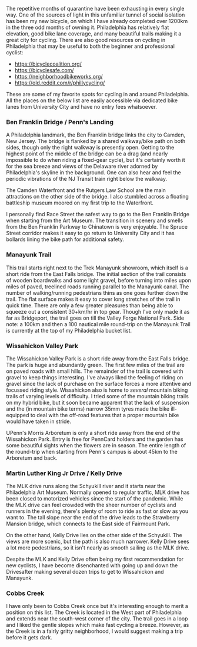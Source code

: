 The repetitive months of quarantine have been exhausting in every single way. One of the sources of light in this unfamiliar tunnel of social isolation has been my new bicycle, on which I have already completed over 1200km in the three odd months of owning it. Philadelphia has relatively flat elevation, good bike lane coverage, and many beautiful trails making it a great city for cycling. There are also good resources on cycling in Philadelphia that may be useful to both the beginner and professional cyclist:

* https://bicyclecoalition.org/
* https://bicyclesafe.com/
* https://neighborhoodbikeworks.org/
* https://old.reddit.com/r/phillycycling/

These are some of my favorite spots for cycling in and around Philadelphia. All the places on the below list are easily accessible via dedicated bike lanes from University City and have no entry fees whatsoever. 

### Ben Franklin Bridge / Penn's Landing

A Philadelphia landmark, the Ben Franklin bridge links the city to Camden, New Jersey. The bridge is flanked by a shared walkway/bike path on both sides, though only the right walkway is presently open. Getting to the highest point of the middle of the bridge can be a drag (and nearly impossible to do when riding a fixed-gear cycle), but it's certainly worth it for the sea breeze and views of the Delaware river adorned by Philadelphia's skyline in the background. One can also hear and feel the periodic vibrations of the NJ Transit train right below the walkway.

The Camden Waterfront and the Rutgers Law School are the main attractions on the other side of the bridge. I also stumbled across a floating battleship museum moored on my first trip to the Waterfront.

I personally find Race Street the safest way to go to the Ben Franklin Bridge when starting from the Art Museum. The transition in scenery and smells from the Ben Franklin Parkway to Chinatown is very enjoyable. The Spruce Street corridor makes it easy to go return to University City and it has bollards lining the bike path for additional safety.

### Manayunk Trail

This trail starts right next to the Trek Manayunk showroom, which itself is a short ride from the East Falls bridge. The initial section of the trail consists of wooden boardwalks and some light gravel, before turning into miles upon miles of paved, treelined roads running parallel to the Manayunk canal. The number of walking/running pedestrians thins as one goes further down the trail. The flat surface makes it easy to cover long stretches of the trail in quick time. There are only a few greater pleasures than being able to squeeze out a consistent 30+km/hr in top gear. Though I've only made it as far as Bridgeport, the trail goes on till the Valley Forge National Park. Side note: a 100km and then a 100 nautical mile round-trip on the Manayunk Trail is currently at the top of my Philadelphia bucket list.

### Wissahickon Valley Park

The Wissahickon Valley Park is a short ride away from the East Falls bridge. The park is huge and abundantly green. The first few miles of the trail are on paved roads with small hills. The remainder of the trail is covered with gravel to keep things interesting. I've always liked the feeling of riding on gravel since the lack of purchase on the surface forces a more attentive and focussed riding style. Wissahickon also is home to *several* mountain biking trails of varying levels of difficulty. I tried some of the mountain biking trails on my hybrid bike, but it soon became apparent that the lack of suspension and the (in mountain bike terms) narrow 35mm tyres made the bike ill-equipped to deal with the off-road features that a proper mountain bike would have taken in stride.

UPenn's Morris Arboretum is only a short ride away from the end of the Wissahickon Park. Entry is free for PennCard holders and the garden has some beautiful sights when the flowers are in season. The entire length of the round-trip when starting from Penn's campus is about 45km to the Arboretum and back.

### Martin Luther King Jr Drive / Kelly Drive

The MLK drive runs along the Schyukill river and it starts near the Philadelphia Art Museum. Normally opened to regular traffic, MLK drive has been closed to motorized vehicles since the start of the pandemic. While the MLK drive can feel crowded with the sheer number of cyclists and runners in the evening, there's plenty of room to ride as fast or slow as you want to. The tall slope near the end of the drive leads to the Strawberry Mansion bridge, which connects to the East side of Fairmount Park.

On the other hand, Kelly Drive lies on the other side of the Schyukill. The views are more scenic, but the path is also much narrower. Kelly Drive sees a lot more pedestrians, so it isn't nearly as smooth sailing as the MLK drive. 

Despite the MLK and Kelly Drive often being my first recommendation for new cyclists, I have become disenchanted with going up and down the Drivesafter making several dozen trips to get to Wissahickon and Manayunk.

### Cobbs Creek

I have only been to Cobbs Creek once but it's interesting enough to merit a position on this list. The Creek is located in the West part of Philadelphia and extends near the south-west corner of the city. The trail goes in a loop and I liked the gentle slopes which make fast cycling a breeze. However, as the Creek is in a fairly gritty neighborhood, I would suggest making a trip before it gets dark.